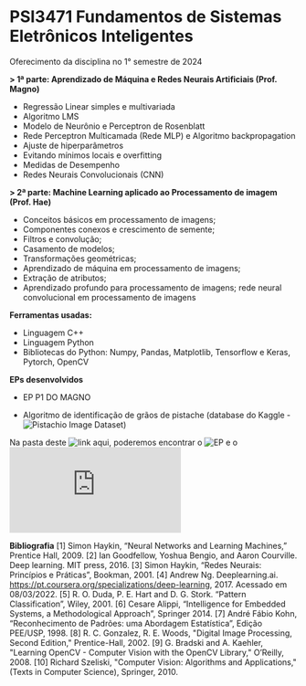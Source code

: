 # PSI3471 Fundamentos de Sistemas Eletrônicos Inteligentes
Oferecimento da disciplina no 1° semestre de 2024

**> 1ª parte: Aprendizado de Máquina e Redes Neurais Artificiais (Prof. Magno)**
- Regressão Linear simples e multivariada
- Algoritmo LMS
- Modelo de Neurônio e Perceptron de Rosenblatt
- Rede Perceptron Multicamada (Rede MLP) e Algoritmo backpropagation
- Ajuste de hiperparâmetros
- Evitando mínimos locais e overfitting
- Medidas de Desempenho
- Redes Neurais Convolucionais (CNN)

**> 2ª parte: Machine Learning aplicado ao Processamento de imagem (Prof. Hae)**
- Conceitos básicos em processamento de imagens;
- Componentes conexos e crescimento de semente;
- Filtros e convolução;
- Casamento de modelos;
- Transformações geométricas;
- Aprendizado de máquina em processamento de imagens;
- Extração de atributos;
- Aprendizado profundo para processamento de imagens; rede neural convolucional em processamento de imagens

**Ferramentas usadas:**
- Linguagem C++
- Linguagem Python
- Bibliotecas do Python: Numpy, Pandas, Matplotlib, Tensorflow e Keras, Pytorch, OpenCV

**EPs desenvolvidos**
- EP P1 DO MAGNO

- Algoritmo de identificação de grãos de pistache (database do Kaggle - ![Pistachio Image Dataset](https://www.kaggle.com/datasets/muratkokludataset/pistachio-image-dataset))

Na pasta deste ![link aqui](https://github.com/ThiagoClmn/PSI3471_2024-1/tree/main/EP%20do%20Hae), poderemos encontrar o ![EP](https://github.com/ThiagoClmn/PSI3471_2024-1/blob/main/EP%20do%20Hae/EP2_PSI3471_Gustavo_Thiago.ipynb) e o ![Relatório](https://github.com/ThiagoClmn/PSI3471_2024-1/blob/main/EP%20do%20Hae/Relat%C3%B3rio_EP_PSI3471-Hae_2024.docx.pdf) 

**Bibliografia**
[1] Simon Haykin, “Neural Networks and Learning Machines,” Prentice Hall, 2009.
[2] Ian Goodfellow, Yoshua Bengio, and Aaron Courville. Deep learning. MIT press, 2016.
[3] Simon Haykin, “Redes Neurais: Princípios e Práticas”, Bookman, 2001.
[4] Andrew Ng. Deeplearning.ai. https://pt.coursera.org/specializations/deep-learning, 2017.
Acessado em 08/03/2022.
[5] R. O. Duda, P. E. Hart and D. G. Stork. “Pattern Classification”, Wiley, 2001.
[6] Cesare Alippi, “Intelligence for Embedded Systems, a Methodological Approach”, Springer 2014.
[7] André Fábio Kohn, “Reconhecimento de Padrões: uma Abordagem Estatística”, Edição
PEE/USP, 1998.
[8] R. C. Gonzalez, R. E. Woods, "Digital Image Processing, Second Edition," Prentice-Hall, 2002.
[9] G. Bradski and A. Kaehler, "Learning OpenCV - Computer Vision with the OpenCV Library,"
O’Reilly, 2008.
[10] Richard Szeliski, "Computer Vision: Algorithms and Applications," (Texts in Computer Science),
Springer, 2010.

